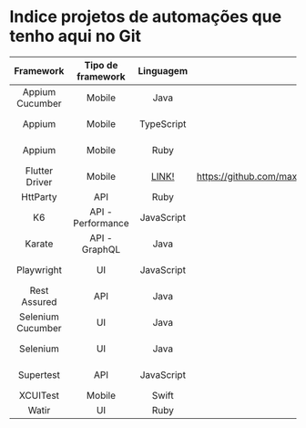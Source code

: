 # Indice projetos de automações que tenho aqui no Git

 Framework | Tipo de framework | Linguagem        | Link repo | Doc ou post 
|:--------------------:|:--------------------:|:--------------------:|:--------------------:|:--------------------:|
| Appium Cucumber | Mobile | Java | [LINK!](https://github.com/maximilianoalves/crosstestingappium)| https://github.com/maximilianoalves/crosstestingappium/blob/main/README.md
| Appium | Mobile | TypeScript | [LINK!](https://github.com/maximilianoalves/ts-appium-webdriverio-structure) | https://github.com/maximilianoalves/ts-appium-webdriverio-structure/blob/main/README.md
| Appium | Mobile | Ruby | [LINK!](https://github.com/maximilianoalves/cross-testing-mobile) | https://medium.com/@maximilianoalves/cross-testingo-com-ruby-cucumber-e-appium-32bc1f08fb86
| Flutter Driver | Mobile | [LINK!](https://github.com/maximilianoalves/tabela_fipe_flutter) | https://github.com/maximilianoalves/tabela_fipe_flutter/blob/main/README.md
| HttParty | API | Ruby | [LINK!](https://github.com/maximilianoalves/httparty_rspec) | https://github.com/maximilianoalves/httparty_rspec/blob/main/README.md
| K6 | API - Performance | JavaScript | [LINK!](https://github.com/maximilianoalves/k6-arch-example) | https://github.com/maximilianoalves/k6-arch-example/blob/main/README.md  
| Karate | API - GraphQL | Java | [LINK!](https://github.com/maximilianoalves/karate-graphql) | https://github.com/maximilianoalves/karate-graphql/blob/main/README.md 
| Playwright | UI | JavaScript | [LINK!](https://github.com/maximilianoalves/playwright-js-arch-ui-test) | https://github.com/maximilianoalves/playwright-js-arch-ui-test/blob/main/README.md 
| Rest Assured | API | Java | [LINK!](https://github.com/maximilianoalves/restassured-arch-example) | https://github.com/maximilianoalves/restassured-arch-example/blob/main/README.md  
| Selenium Cucumber | UI | Java | [LINK!](https://github.com/maximilianoalves/multisites-cucumber-automation) | https://github.com/maximilianoalves/multisites-cucumber-automation/blob/main/README.md
| Selenium | UI | Java | [LINK!](https://github.com/maximilianoalves/ecommerce-simple-automation) | https://github.com/maximilianoalves/ecommerce-simple-automation/blob/main/README.md  
| Supertest | API | JavaScript | [LINK!](https://github.com/maximilianoalves/supertest-arch-example) | https://github.com/maximilianoalves/supertest-arch-example/blob/main/README.md  
| XCUITest | Mobile | Swift | [LINK!](https://github.com/maximilianoalves/app-imc-swift/tree/with-tests) | Em construção
| Watir | UI | Ruby | [LINK!](https://github.com/maximilianoalves/watir-example)| https://github.com/maximilianoalves/watir-example/blob/main/README.md  
